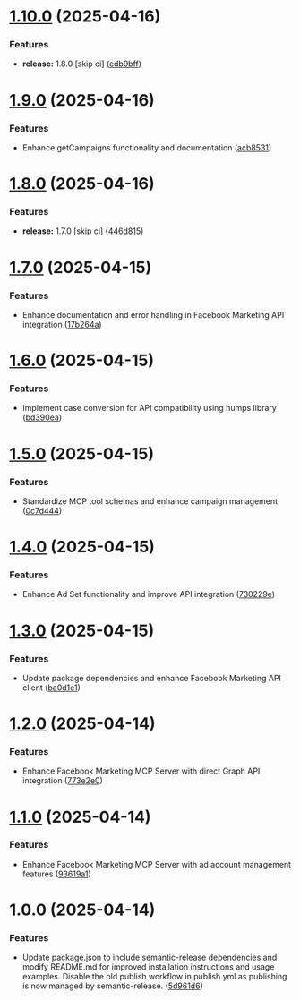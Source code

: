 # [1.10.0](https://github.com/hafidsousa/meta-mcp/compare/v1.9.0...v1.10.0) (2025-04-16)


### Features

* **release:** 1.8.0 [skip ci] ([edb9bff](https://github.com/hafidsousa/meta-mcp/commit/edb9bff1a2278b306353e1a0e59670ab282c9c60))

# [1.9.0](https://github.com/hafidsousa/meta-mcp/compare/v1.8.0...v1.9.0) (2025-04-16)


### Features

* Enhance getCampaigns functionality and documentation ([acb8531](https://github.com/hafidsousa/meta-mcp/commit/acb853189bc0afd630b75acd2413ab20ec3daeea))

# [1.8.0](https://github.com/hafidsousa/meta-mcp/compare/v1.7.0...v1.8.0) (2025-04-16)


### Features

* **release:** 1.7.0 [skip ci] ([446d815](https://github.com/hafidsousa/meta-mcp/commit/446d8155559479f17a4dfc41ce69e93ccd82d426))

# [1.7.0](https://github.com/hafidsousa/meta-mcp/compare/v1.6.0...v1.7.0) (2025-04-15)


### Features

* Enhance documentation and error handling in Facebook Marketing API integration ([17b264a](https://github.com/hafidsousa/meta-mcp/commit/17b264a5d93a256bf75f8f4f88f991ef13f3debe))

# [1.6.0](https://github.com/hafidsousa/meta-mcp/compare/v1.5.0...v1.6.0) (2025-04-15)


### Features

* Implement case conversion for API compatibility using humps library ([bd390ea](https://github.com/hafidsousa/meta-mcp/commit/bd390ea7c56073a757db1485dc460905af91bda9))

# [1.5.0](https://github.com/hafidsousa/meta-mcp/compare/v1.4.0...v1.5.0) (2025-04-15)


### Features

* Standardize MCP tool schemas and enhance campaign management ([0c7d444](https://github.com/hafidsousa/meta-mcp/commit/0c7d4441e5904eb81338761f462dffafabd5f5f6))

# [1.4.0](https://github.com/hafidsousa/meta-mcp/compare/v1.3.0...v1.4.0) (2025-04-15)


### Features

* Enhance Ad Set functionality and improve API integration ([730229e](https://github.com/hafidsousa/meta-mcp/commit/730229e166bad95f9c06845fcfdf88f92459f895))

# [1.3.0](https://github.com/hafidsousa/meta-mcp/compare/v1.2.0...v1.3.0) (2025-04-15)


### Features

* Update package dependencies and enhance Facebook Marketing API client ([ba0d1e1](https://github.com/hafidsousa/meta-mcp/commit/ba0d1e14a372da101b6f43deee5845af4a51208c))

# [1.2.0](https://github.com/hafidsousa/meta-mcp/compare/v1.1.0...v1.2.0) (2025-04-14)


### Features

* Enhance Facebook Marketing MCP Server with direct Graph API integration ([773e2e0](https://github.com/hafidsousa/meta-mcp/commit/773e2e0287acae3dcc4fb753441f7d0f82692f37))

# [1.1.0](https://github.com/hafidsousa/meta-mcp/compare/v1.0.0...v1.1.0) (2025-04-14)


### Features

* Enhance Facebook Marketing MCP Server with ad account management features ([93619a1](https://github.com/hafidsousa/meta-mcp/commit/93619a10d47358b0a1c7d51d91347021b47c265f))

# 1.0.0 (2025-04-14)


### Features

* Update package.json to include semantic-release dependencies and modify README.md for improved installation instructions and usage examples. Disable the old publish workflow in publish.yml as publishing is now managed by semantic-release. ([5d961d6](https://github.com/hafidsousa/meta-mcp/commit/5d961d65bd3c03be1802d3ecbfbf8e08926ab314))
